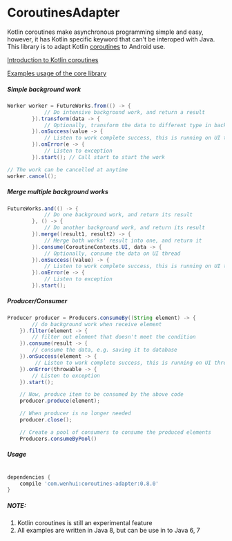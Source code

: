 # CoroutinesAdapter

Kotlin coroutines make asynchronous programming simple and easy, however, it has Kotlin specific keyword that can't be interoped with Java.
This library is to adapt Kotlin [coroutines](https://github.com/Kotlin/kotlinx.coroutines) to Android use.

[Introduction to Kotlin coroutines](https://kotlinlang.org/docs/reference/coroutines.html)

[Examples usage of the core library](https://github.com/Kotlin/kotlinx.coroutines/blob/master/coroutines-guide.md)


##### Simple background work

```Java
Worker worker = FutureWorks.from(() -> {
            // Do intensive background work, and return a result
        }).transform(data -> {
            // Optionally, transform the data to different type in background
        }).onSuccess(value -> {
            // Listen to work complete success, this is running on UI thread
        }).onError(e -> {
            // Listen to exception
        }).start(); // Call start to start the work

// The work can be cancelled at anytime
worker.cancel();

```

##### Merge multiple background works

```Java
FutureWorks.and(() -> {
            // Do one background work, and return its result
        }, () -> {
            // Do another background work, and return its result
        }).merge((result1, result2) -> {
            // Merge both works' result into one, and return it
        }).consume(CoroutineContexts.UI, data -> {
            // Optionally, consume the data on UI thread
        }).onSuccess((value) -> {
            // Listen to work complete success, this is running on UI thread
        }).onError(e -> {
            // Listen to exception
        }).start();

```

##### Producer/Consumer

```Java
Producer producer = Producers.consumeBy((String element) -> {
        // do background work when receive element
    }).filter(element -> {
        // filter out element that doesn't meet the condition
    }).consume(result -> {
        // consume the data, e.g. saving it to database
    }).onSuccess(element -> {
         // Listen to work complete success, this is running on UI thread
    }).onError(throwable -> {
        // Listen to exception
    }).start();

    // Now, produce item to be consumed by the above code
    producer.produce(element);

    // When producer is no longer needed
    producer.close();

    // Create a pool of consumers to consume the produced elements
    Producers.consumeByPool()
```

##### Usage

```Groovy

dependencies {
    compile 'com.wenhui:coroutines-adapter:0.8.0'
}

```


##### NOTE:
1. Kotlin coroutines is still an experimental feature
2. All examples are written in Java 8, but can be use in to Java 6, 7
